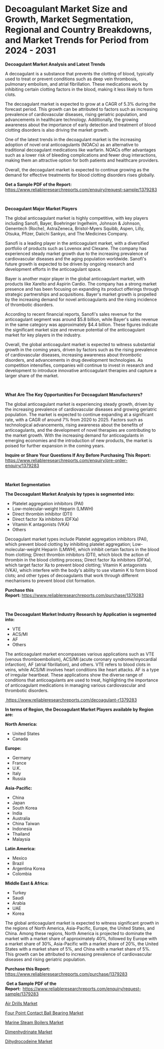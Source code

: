 <p><h1>Decoagulant Market Size and Growth, Market Segmentation, Regional and Country Breakdowns, and Market Trends for Period from 2024 -  2031</h1></p><p><strong>Decoagulant Market Analysis and Latest Trends</strong></p>
<p><p>A decoagulant is a substance that prevents the clotting of blood, typically used to treat or prevent conditions such as deep vein thrombosis, pulmonary embolism, and atrial fibrillation. These medications work by inhibiting certain clotting factors in the blood, making it less likely to form clots.</p><p>The decoagulant market is expected to grow at a CAGR of 5.3% during the forecast period. This growth can be attributed to factors such as increasing prevalence of cardiovascular diseases, rising geriatric population, and advancements in healthcare technology. Additionally, the growing awareness about the importance of early detection and treatment of blood clotting disorders is also driving the market growth.</p><p>One of the latest trends in the decoagulant market is the increasing adoption of novel oral anticoagulants (NOACs) as an alternative to traditional decoagulant medications like warfarin. NOACs offer advantages such as a lower risk of bleeding complications and fewer drug interactions, making them an attractive option for both patients and healthcare providers.</p><p>Overall, the decoagulant market is expected to continue growing as the demand for effective treatments for blood clotting disorders rises globally.</p></p>
<p><strong>Get a Sample PDF of the Report:&nbsp;</strong> <a href="https://www.reliableresearchreports.com/enquiry/request-sample/1379283">https://www.reliableresearchreports.com/enquiry/request-sample/1379283</a></p>
<p>&nbsp;</p>
<p><strong>Decoagulant Major Market Players</strong></p>
<p><p>The global anticoagulant market is highly competitive, with key players including Sanofi, Bayer, Boehringer Ingelheim, Johnson & Johnson, Genentech (Roche), AstraZeneca, Bristol-Myers Squibb, Aspen, Lilly, Otsuka, Pfizer, Daiichi Sankyo, and The Medicines Company.</p><p>Sanofi is a leading player in the anticoagulant market, with a diversified portfolio of products such as Lovenox and Clexane. The company has experienced steady market growth due to the increasing prevalence of cardiovascular diseases and the aging population worldwide. Sanofi's future growth is expected to be driven by ongoing research and development efforts in the anticoagulant space.</p><p>Bayer is another major player in the global anticoagulant market, with products like Xarelto and Aspirin Cardio. The company has a strong market presence and has been focusing on expanding its product offerings through strategic partnerships and acquisitions. Bayer's market growth is propelled by the increasing demand for novel anticoagulants and the rising incidence of thrombotic disorders.</p><p>According to recent financial reports, Sanofi's sales revenue for the anticoagulant segment was around $5.8 billion, while Bayer's sales revenue in the same category was approximately $4.4 billion. These figures indicate the significant market size and revenue potential of the anticoagulant market for key players in the industry.</p><p>Overall, the global anticoagulant market is expected to witness substantial growth in the coming years, driven by factors such as the rising prevalence of cardiovascular diseases, increasing awareness about thrombotic disorders, and advancements in drug development technologies. As competition intensifies, companies will continue to invest in research and development to introduce innovative anticoagulant therapies and capture a larger share of the market.</p></p>
<p>&nbsp;</p>
<p><strong>What Are The Key Opportunities For Decoagulant Manufacturers?</strong></p>
<p><p>The global anticoagulant market is experiencing steady growth, driven by the increasing prevalence of cardiovascular diseases and growing geriatric population. The market is expected to continue expanding at a significant rate, with a CAGR of around 7% from 2020 to 2025. Factors such as technological advancements, rising awareness about the benefits of anticoagulants, and the development of novel therapies are contributing to the market growth. With the increasing demand for anticoagulants in emerging economies and the introduction of new products, the market is poised for further expansion in the coming years.</p></p>
<p><strong>Inquire or Share Your Questions If Any Before Purchasing This Report:</strong> <a href="https://www.reliableresearchreports.com/enquiry/pre-order-enquiry/1379283">https://www.reliableresearchreports.com/enquiry/pre-order-enquiry/1379283</a></p>
<p>&nbsp;</p>
<p><strong>Market Segmentation</strong></p>
<p><strong>The Decoagulant Market Analysis by types is segmented into:</strong></p>
<p><ul><li>Platelet aggregation inhibitors (PAI)</li><li>Low-molecular-weight Heparin (LMWH)</li><li>Direct thrombin inhibitor (DTI)</li><li>Direct factor Xa inhibitors (DFXa)</li><li>Vitamin K antagonists (VKA)</li><li>Others</li></ul></p>
<p><p>Decoagulant market types include Platelet aggregation inhibitors (PAI), which prevent blood clotting by inhibiting platelet aggregation; Low-molecular-weight Heparin (LMWH), which inhibit certain factors in the blood from clotting; Direct thrombin inhibitors (DTI), which block the action of thrombin in the blood clotting process; Direct factor Xa inhibitors (DFXa), which target factor Xa to prevent blood clotting; Vitamin K antagonists (VKA), which interfere with the body's ability to use vitamin K to form blood clots; and other types of decoagulants that work through different mechanisms to prevent blood clot formation.</p></p>
<p><strong>Purchase this Report:&nbsp;</strong><a href="https://www.reliableresearchreports.com/purchase/1379283">https://www.reliableresearchreports.com/purchase/1379283</a></p>
<p>&nbsp;</p>
<p><strong>The Decoagulant Market Industry Research by Application is segmented into:</strong></p>
<p><ul><li>VTE</li><li>ACS/MI</li><li>AF</li><li>Others</li></ul></p>
<p><p>The anticoagulant market encompasses various applications such as VTE (venous thromboembolism), ACS/MI (acute coronary syndrome/myocardial infarction), AF (atrial fibrillation), and others. VTE refers to blood clots in veins, while ACS/MI involves heart conditions like heart attacks. AF is a type of irregular heartbeat. These applications show the diverse range of conditions that anticoagulants are used to treat, highlighting the importance of anticoagulant medications in managing various cardiovascular and thrombotic disorders.</p></p>
<p><a href="https://www.reliableresearchreports.com/decoagulant-r1379283">&nbsp;https://www.reliableresearchreports.com/decoagulant-r1379283</a></p>
<p><strong>In terms of Region, the Decoagulant Market Players available by Region are:</strong></p>
<p>
    <p> <strong> North America: </strong>
        <ul>
            <li>United States</li>
            <li>Canada</li>
        </ul>
        </p> 
    <p> <strong> Europe: </strong>
        <ul>
            <li>Germany</li>
            <li>France</li>
            <li>U.K.</li>
            <li>Italy</li>
            <li>Russia</li>
        </ul>
        </p> 
    <p> <strong> Asia-Pacific: </strong>
        <ul>
            <li>China</li>
            <li>Japan</li>
            <li>South Korea</li>
            <li>India</li>
            <li>Australia</li>
            <li>China Taiwan</li>
            <li>Indonesia</li>
            <li>Thailand</li>
            <li>Malaysia</li>
        </ul>
        </p> 
    <p> <strong> Latin America: </strong>
        <ul>
            <li>Mexico</li>
            <li>Brazil</li>
            <li>Argentina Korea</li>
            <li>Colombia</li>
        </ul>
        </p> 
    <p> <strong> Middle East & Africa: </strong>
        <ul>
            <li>Turkey</li>
            <li>Saudi</li>
            <li>Arabia</li>
            <li>UAE</li>
            <li>Korea</li>
        </ul>
    </p>
    </p>
<p><p>The global anticoagulant market is expected to witness significant growth in the regions of North America, Asia-Pacific, Europe, the United States, and China. Among these regions, North America is projected to dominate the market with a market share of approximately 40%, followed by Europe with a market share of 30%, Asia-Pacific with a market share of 20%, the United States with a market share of 5%, and China with a market share of 5%. This growth can be attributed to increasing prevalence of cardiovascular diseases and rising geriatric population.</p></p>
<p><strong>Purchase this Report: </strong><a href="https://www.reliableresearchreports.com/purchase/1379283">https://www.reliableresearchreports.com/purchase/1379283</a></p>
<p>&nbsp;<strong>Get a Sample PDF of the Report:&nbsp;&nbsp;</strong><a href="https://www.reliableresearchreports.com/enquiry/request-sample/1379283">https://www.reliableresearchreports.com/enquiry/request-sample/1379283</a></p>
<p><strong></strong></p>
<p><p><a href="https://medium.com/@alishaseffanie64/strategic-insights-into-global-air-drills-market-trends-2024-2031-covered-in-148-pages-2f63a8c9581b">Air Drills Market</a></p><p><a href="https://medium.com/@michael.parsons65654/emerging-trends-in-four-point-contact-ball-bearing-market-global-outlook-and-future-prospects-from-a0e6894ec86f">Four Point Contact Ball Bearing Market</a></p><p><a href="https://medium.com/@tracey.skinner9085/marine-steam-boilers-market-size-is-growing-at-cagr-of-14-4-2a4b26c31d18">Marine Steam Boilers Market</a></p><p><a href="https://github.com/Krdamani25/Market-Research-Report-List-1/blob/main/dimenhydrinate-market.md">Dimenhydrinate Market</a></p><p><a href="https://github.com/alexcrou8/Market-Research-Report-List-1/blob/main/dihydrocodeine-market.md">Dihydrocodeine Market</a></p></p>